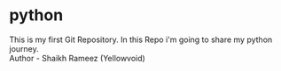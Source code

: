 # python
This is my first Git Repository. In this Repo i'm going to share my python journey.
<br>
Author - Shaikh Rameez (Yellowvoid)